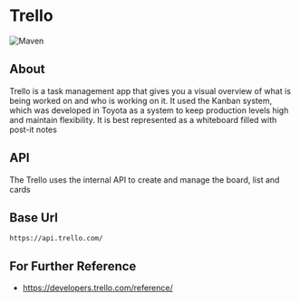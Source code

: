 Trello
===== 
![Maven](https://img.shields.io/badge/maven-0.1--SNAPSHOT-orange.svg)

About 
---- 
Trello is a task management app that gives you a visual overview of what is being worked on and who is working on it. It used the Kanban system, which was developed in Toyota as a system to keep production levels high and maintain flexibility. It is best represented as a whiteboard filled with post-it notes 

API 
----
The Trello uses the internal API to create and manage the board, list and cards

Base Url
----
```
https://api.trello.com/
```

For Further Reference
----
- https://developers.trello.com/reference/
